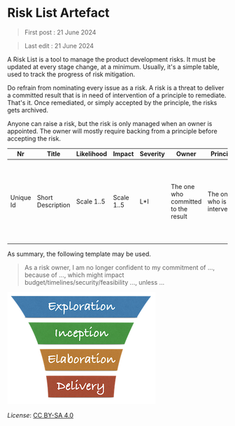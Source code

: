 # Risk List Artefact

> First post : 21 June 2024

> Last edit : 21 June 2024

A Risk List is a tool to manage the product development risks. It must be updated at every stage change, at a minimum. Usually, it's a simple table, used to track the progress of risk mitigation.

Do refrain from nominating every issue as a risk. A risk is a threat to deliver a committed result that is in need of intervention of a principle to remediate. That's it. Once remediated, or simply accepted by the principle, the risks gets archived. 

Anyone can raise a risk, but the risk is only managed when an owner is appointed. The owner will mostly require backing from a principle before accepting the risk.

| Nr | Title | Likelihood | Impact | Severity | Owner | Principle | State | Summary |
| --- | --- | --- | --- | --- | --- | --- | --- | --- |
| Unique Id | Short Description | Scale 1..5 | Scale 1..5 | L*I | The one who committed to the result | The one who is intervening | owned / accepted / remediated | Pinpoint the commitment, the impediment to deliver, the consequence for the product, and a potential mitigation |

As summary, the following template may be used.
> As a risk owner, I am no longer confident to my commitment of ..., because of ..., which might impact budget/timelines/security/feasibility ..., unless ...

[<img src="/images/leanupLogo s.png" alt="drawing" class="center" width="338"/>](/Artefacts/overview.md)

*License*: [CC BY-SA 4.0](https://creativecommons.org/licenses/by-sa/4.0/deed.en)

